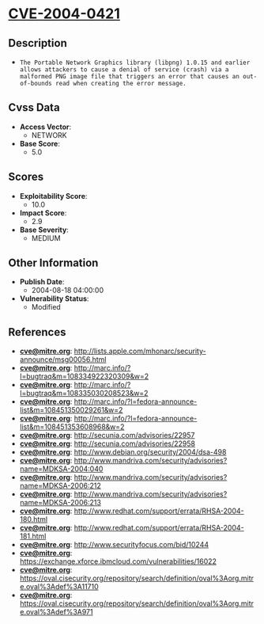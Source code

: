 
# [CVE-2004-0421](http://lists.apple.com/mhonarc/security-announce/msg00056.html)

## Description

- `The Portable Network Graphics library (libpng) 1.0.15 and earlier allows attackers to cause a denial of service (crash) via a malformed PNG image file that triggers an error that causes an out-of-bounds read when creating the error message.`

## Cvss Data

- **Access Vector**:
  - NETWORK
- **Base Score**:
  - 5.0

## Scores

- **Exploitability Score**:
  - 10.0
- **Impact Score**:
  - 2.9
- **Base Severity**:
  - MEDIUM

## Other Information

- **Publish Date**:
  - 2004-08-18 04:00:00
- **Vulnerability Status**:
  - Modified

## References

- **cve@mitre.org**: http://lists.apple.com/mhonarc/security-announce/msg00056.html
- **cve@mitre.org**: http://marc.info/?l=bugtraq&m=108334922320309&w=2
- **cve@mitre.org**: http://marc.info/?l=bugtraq&m=108335030208523&w=2
- **cve@mitre.org**: http://marc.info/?l=fedora-announce-list&m=108451350029261&w=2
- **cve@mitre.org**: http://marc.info/?l=fedora-announce-list&m=108451353608968&w=2
- **cve@mitre.org**: http://secunia.com/advisories/22957
- **cve@mitre.org**: http://secunia.com/advisories/22958
- **cve@mitre.org**: http://www.debian.org/security/2004/dsa-498
- **cve@mitre.org**: http://www.mandriva.com/security/advisories?name=MDKSA-2004:040
- **cve@mitre.org**: http://www.mandriva.com/security/advisories?name=MDKSA-2006:212
- **cve@mitre.org**: http://www.mandriva.com/security/advisories?name=MDKSA-2006:213
- **cve@mitre.org**: http://www.redhat.com/support/errata/RHSA-2004-180.html
- **cve@mitre.org**: http://www.redhat.com/support/errata/RHSA-2004-181.html
- **cve@mitre.org**: http://www.securityfocus.com/bid/10244
- **cve@mitre.org**: https://exchange.xforce.ibmcloud.com/vulnerabilities/16022
- **cve@mitre.org**: https://oval.cisecurity.org/repository/search/definition/oval%3Aorg.mitre.oval%3Adef%3A11710
- **cve@mitre.org**: https://oval.cisecurity.org/repository/search/definition/oval%3Aorg.mitre.oval%3Adef%3A971
